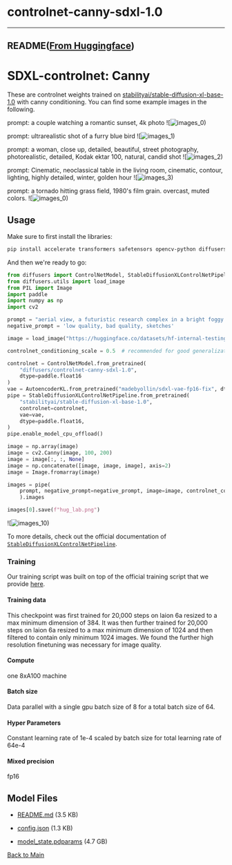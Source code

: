 
# controlnet-canny-sdxl-1.0
---


## README([From Huggingface](https://huggingface.co/diffusers/controlnet-canny-sdxl-1.0))


    
# SDXL-controlnet: Canny

These are controlnet weights trained on [stabilityai/stable-diffusion-xl-base-1.0](https://huggingface.co/stabilityai/stable-diffusion-xl-base-1.0) with canny conditioning. You can find some example images in the following. 

prompt: a couple watching a romantic sunset, 4k photo
![![images_0)](https://huggingface.co/diffusers/controlnet-canny-sdxl-1.0/resolve/main/./out_couple.png)

prompt: ultrarealistic shot of a furry blue bird
![![images_1)](https://huggingface.co/diffusers/controlnet-canny-sdxl-1.0/resolve/main/./out_bird.png)

prompt: a woman, close up, detailed, beautiful, street photography, photorealistic, detailed, Kodak ektar 100, natural, candid shot
![![images_2)](https://huggingface.co/diffusers/controlnet-canny-sdxl-1.0/resolve/main/./out_women.png)

prompt: Cinematic, neoclassical table in the living room, cinematic, contour, lighting, highly detailed, winter, golden hour
![![images_3)](https://huggingface.co/diffusers/controlnet-canny-sdxl-1.0/resolve/main/./out_room.png)

prompt: a tornado hitting grass field, 1980's film grain. overcast, muted colors.
![![images_0)](https://huggingface.co/diffusers/controlnet-canny-sdxl-1.0/resolve/main/./out_tornado.png)

## Usage

Make sure to first install the libraries:

```bash
pip install accelerate transformers safetensors opencv-python diffusers
```

And then we're ready to go:

```python
from diffusers import ControlNetModel, StableDiffusionXLControlNetPipeline, AutoencoderKL
from diffusers.utils import load_image
from PIL import Image
import paddle
import numpy as np
import cv2

prompt = "aerial view, a futuristic research complex in a bright foggy jungle, hard lighting"
negative_prompt = 'low quality, bad quality, sketches'

image = load_image("https://huggingface.co/datasets/hf-internal-testing/diffusers-images/resolve/main/sd_controlnet/hf-logo.png")

controlnet_conditioning_scale = 0.5  # recommended for good generalization

controlnet = ControlNetModel.from_pretrained(
    "diffusers/controlnet-canny-sdxl-1.0",
    dtype=paddle.float16
)
vae = AutoencoderKL.from_pretrained("madebyollin/sdxl-vae-fp16-fix", dtype=paddle.float16)
pipe = StableDiffusionXLControlNetPipeline.from_pretrained(
    "stabilityai/stable-diffusion-xl-base-1.0",
    controlnet=controlnet,
    vae=vae,
    dtype=paddle.float16,
)
pipe.enable_model_cpu_offload()

image = np.array(image)
image = cv2.Canny(image, 100, 200)
image = image[:, :, None]
image = np.concatenate([image, image, image], axis=2)
image = Image.fromarray(image)

images = pipe(
    prompt, negative_prompt=negative_prompt, image=image, controlnet_conditioning_scale=controlnet_conditioning_scale,
    ).images

images[0].save(f"hug_lab.png")
```

![![images_10)](https://huggingface.co/diffusers/controlnet-canny-sdxl-1.0/resolve/main/./out_hug_lab_7.png)

To more details, check out the official documentation of [`StableDiffusionXLControlNetPipeline`](https://huggingface.co/docs/diffusers/main/en/api/pipelines/controlnet_sdxl).

### Training

Our training script was built on top of the official training script that we provide [here](https://github.com/huggingface/diffusers/blob/main/examples/controlnet/README_sdxl.md). 

#### Training data
This checkpoint was first trained for 20,000 steps on laion 6a resized to a max minimum dimension of 384. 
It was then further trained for 20,000 steps on laion 6a resized to a max minimum dimension of 1024 and 
then filtered to contain only minimum 1024 images. We found the further high resolution finetuning was 
necessary for image quality.

#### Compute
one 8xA100 machine

#### Batch size
Data parallel with a single gpu batch size of 8 for a total batch size of 64.

#### Hyper Parameters
Constant learning rate of 1e-4 scaled by batch size for total learning rate of 64e-4

#### Mixed precision
fp16



## Model Files

- [README.md](https://paddlenlp.bj.bcebos.com/models/community/diffusers/controlnet-canny-sdxl-1.0/README.md) (3.5 KB)

- [config.json](https://paddlenlp.bj.bcebos.com/models/community/diffusers/controlnet-canny-sdxl-1.0/config.json) (1.3 KB)

- [model_state.pdparams](https://paddlenlp.bj.bcebos.com/models/community/diffusers/controlnet-canny-sdxl-1.0/model_state.pdparams) (4.7 GB)


[Back to Main](../../)